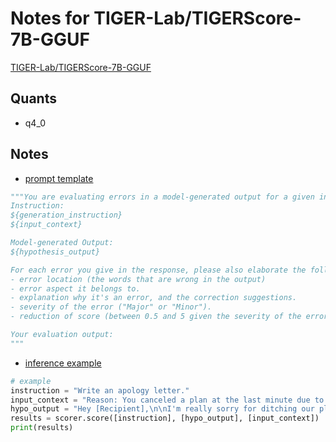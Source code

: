# Notes for TIGER-Lab/TIGERScore-7B-GGUF
[TIGER-Lab/TIGERScore-7B-GGUF](https://huggingface.co/TIGER-Lab/TIGERScore-7B-GGUF)

## Quants
- q4_0

## Notes
- [prompt template](https://github.com/TIGER-AI-Lab/TIGERScore/blob/main/tigerscore/scorer/tigerscore.py#L9C12-L25C4)
```python
"""You are evaluating errors in a model-generated output for a given instruction.
Instruction: 
${generation_instruction}
${input_context}

Model-generated Output: 
${hypothesis_output}

For each error you give in the response, please also elaborate the following information:
- error location (the words that are wrong in the output)
- error aspect it belongs to.
- explanation why it's an error, and the correction suggestions.
- severity of the error ("Major" or "Minor"). 
- reduction of score (between 0.5 and 5 given the severity of the error)

Your evaluation output:
"""
```

- [inference example](https://huggingface.co/TIGER-Lab/TIGERScore-7B-GGUF#usage)
```python
# example  
instruction = "Write an apology letter."
input_context = "Reason: You canceled a plan at the last minute due to illness."
hypo_output = "Hey [Recipient],\n\nI'm really sorry for ditching our plan. I suddenly got an opportunity for a vacation so I took it. I know this might have messed up your plans and I regret that.\n\nDespite being under the weather, I would rather go for an adventure. I hope you can understand my perspective and I hope this incident doesn't change anything between us.\n\nWe can reschedule our plan for another time. Sorry again for the trouble.\n\nPeace out,\n[Your Name]\n\n---"
results = scorer.score([instruction], [hypo_output], [input_context])
print(results)
```